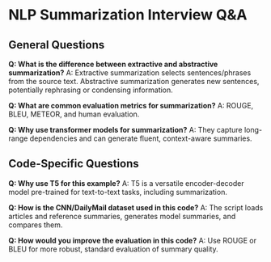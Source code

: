 # NLP Summarization Interview Q&A

## General Questions

**Q: What is the difference between extractive and abstractive summarization?**
A: Extractive summarization selects sentences/phrases from the source text. Abstractive summarization generates new sentences, potentially rephrasing or condensing information.

**Q: What are common evaluation metrics for summarization?**
A: ROUGE, BLEU, METEOR, and human evaluation.

**Q: Why use transformer models for summarization?**
A: They capture long-range dependencies and can generate fluent, context-aware summaries.

## Code-Specific Questions

**Q: Why use T5 for this example?**
A: T5 is a versatile encoder-decoder model pre-trained for text-to-text tasks, including summarization.

**Q: How is the CNN/DailyMail dataset used in this code?**
A: The script loads articles and reference summaries, generates model summaries, and compares them.

**Q: How would you improve the evaluation in this code?**
A: Use ROUGE or BLEU for more robust, standard evaluation of summary quality. 